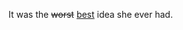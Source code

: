 <!DOCTYPE html>
<html>
<head>
	<title>Insert and Delete</title>
</head>
<body>
	<p>It was the <del>worst</del> <ins>best</ins> idea she ever had.</p>
</body>
</html>
